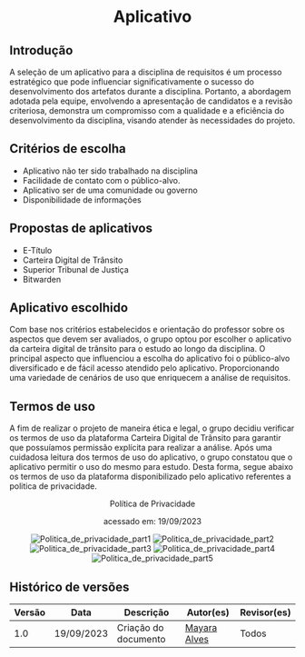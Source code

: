 # <p align="center"> Aplicativo  <p>
## Introdução

A seleção de um aplicativo para a disciplina de requisitos é um processo estratégico que pode influenciar significativamente o sucesso do desenvolvimento dos artefatos durante a disciplina. Portanto, a abordagem adotada pela equipe, envolvendo a apresentação de candidatos e a revisão criteriosa, demonstra um compromisso com a qualidade e a eficiência do desenvolvimento da disciplina, visando atender às necessidades do projeto. 

## Critérios de escolha 

* Aplicativo não ter sido trabalhado na disciplina
* Facilidade de contato com o público-alvo.
* Aplicativo ser de uma comunidade ou governo
* Disponibilidade de informações

## Propostas de aplicativos

* E-Título
* Carteira Digital de Trânsito
* Superior Tribunal de Justiça
* Bitwarden
  
## Aplicativo escolhido 
Com base nos critérios estabelecidos e orientação do professor sobre os aspectos que devem ser avaliados, o grupo optou por escolher o aplicativo da carteira digital de trânsito para o estudo ao longo da disciplina. O principal aspecto que influenciou a escolha do aplicativo foi o público-alvo diversificado e de fácil acesso atendido pelo aplicativo. Proporcionando uma variedade de cenários de uso que enriquecem a análise de requisitos.

## Termos de uso 
A fim de realizar o projeto de maneira ética e legal, o grupo decidiu verificar os termos de uso da plataforma Carteira Digital de Trânsito para garantir que possuíamos permissão explícita para realizar a análise. Após uma cuidadosa leitura dos termos de uso do aplicativo, o grupo constatou que o aplicativo permitir o uso do mesmo para estudo. Desta forma, segue abaixo os termos de uso da plataforma disponibilizado pelo aplicativo referentes a politica de privacidade.

<p align="center"> Política de Privacidade<p>
<p align="center"> acessado em: 19/09/2023<p>
  
<div align="center">

![Politica_de_privacidade_part1](https://github.com/Requisitos-de-Software/2023.2-Grupo02/assets/67807684/193da224-c832-4979-826c-c662533e6354)
![Politica_de_privacidade_part2](https://github.com/Requisitos-de-Software/2023.2-Grupo02/assets/67807684/a947982e-9be0-43ad-84da-5343a60427d0)
![Politica_de_privacidade_part3](https://github.com/Requisitos-de-Software/2023.2-Grupo02/assets/67807684/24aa05a0-f721-4e49-946c-1a5379a55273)
![Politica_de_privacidade_part4](https://github.com/Requisitos-de-Software/2023.2-Grupo02/assets/67807684/582f70cf-0587-4edc-94e3-c24f4c737e40)
![Politica_de_privacidade_part5](https://github.com/Requisitos-de-Software/2023.2-Grupo02/assets/67807684/e6311a01-5573-4936-8289-de98adc68e7e)

</div>

## Histórico de versões 

Versão  |   Data   | Descrição | Autor(es) | Revisor(es)
--------- | ------ | ------ | ---------- | ----------
1.0 | 19/09/2023| Criação do documento | [Mayara Alves](https://github.com/Mayara-tech) | Todos
